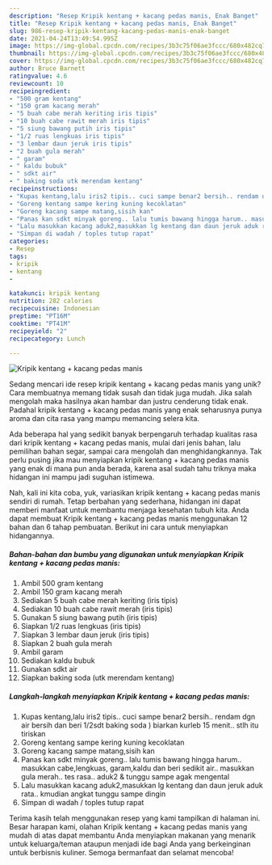```yaml
---
description: "Resep Kripik kentang + kacang pedas manis, Enak Banget"
title: "Resep Kripik kentang + kacang pedas manis, Enak Banget"
slug: 986-resep-kripik-kentang-kacang-pedas-manis-enak-banget
date: 2021-04-24T13:49:54.995Z
image: https://img-global.cpcdn.com/recipes/3b3c75f06ae3fccc/680x482cq70/kripik-kentang-kacang-pedas-manis-foto-resep-utama.jpg
thumbnail: https://img-global.cpcdn.com/recipes/3b3c75f06ae3fccc/680x482cq70/kripik-kentang-kacang-pedas-manis-foto-resep-utama.jpg
cover: https://img-global.cpcdn.com/recipes/3b3c75f06ae3fccc/680x482cq70/kripik-kentang-kacang-pedas-manis-foto-resep-utama.jpg
author: Bruce Barnett
ratingvalue: 4.6
reviewcount: 10
recipeingredient:
- "500 gram kentang"
- "150 gram kacang merah"
- "5 buah cabe merah keriting iris tipis"
- "10 buah cabe rawit merah iris tipis"
- "5 siung bawang putih iris tipis"
- "1/2 ruas lengkuas iris tipis"
- "3 lembar daun jeruk iris tipis"
- "2 buah gula merah"
- " garam"
- " kaldu bubuk"
- " sdkt air"
- " baking soda utk merendam kentang"
recipeinstructions:
- "Kupas kentang,lalu iris2 tipis.. cuci sampe benar2 bersih.. rendam dgn air bersih dan beri 1/2sdt baking soda ) biarkan kurleb 15 menit.. stlh itu tiriskan"
- "Goreng kentang sampe kering kuning kecoklatan"
- "Goreng kacang sampe matang,sisih kan"
- "Panas kan sdkt minyak goreng.. lalu tumis bawang hingga harum.. masukkan cabe,lengkuas, garam,kaldu dan beri sedikit air.. masukkan gula merah.. tes rasa.. aduk2 &amp; tunggu sampe agak mengental"
- "Lalu masukkan kacang aduk2,masukkan lg kentang dan daun jeruk aduk rata.. kmudian angkat tunggu sampe dingin"
- "Simpan di wadah / toples tutup rapat"
categories:
- Resep
tags:
- kripik
- kentang
- 

katakunci: kripik kentang  
nutrition: 282 calories
recipecuisine: Indonesian
preptime: "PT16M"
cooktime: "PT41M"
recipeyield: "2"
recipecategory: Lunch

---
```



![Kripik kentang + kacang pedas manis](https://img-global.cpcdn.com/recipes/3b3c75f06ae3fccc/680x482cq70/kripik-kentang-kacang-pedas-manis-foto-resep-utama.jpg)

Sedang mencari ide resep kripik kentang + kacang pedas manis yang unik? Cara membuatnya memang tidak susah dan tidak juga mudah. Jika salah mengolah maka hasilnya akan hambar dan justru cenderung tidak enak. Padahal kripik kentang + kacang pedas manis yang enak seharusnya punya aroma dan cita rasa yang mampu memancing selera kita.

Ada beberapa hal yang sedikit banyak berpengaruh terhadap kualitas rasa dari kripik kentang + kacang pedas manis, mulai dari jenis bahan, lalu pemilihan bahan segar, sampai cara mengolah dan menghidangkannya. Tak perlu pusing jika mau menyiapkan kripik kentang + kacang pedas manis yang enak di mana pun anda berada, karena asal sudah tahu triknya maka hidangan ini mampu jadi suguhan istimewa.




Nah, kali ini kita coba, yuk, variasikan kripik kentang + kacang pedas manis sendiri di rumah. Tetap berbahan yang sederhana, hidangan ini dapat memberi manfaat untuk membantu menjaga kesehatan tubuh kita. Anda dapat membuat Kripik kentang + kacang pedas manis menggunakan 12 bahan dan 6 tahap pembuatan. Berikut ini cara untuk menyiapkan hidangannya.

<!--inarticleads1-->

##### Bahan-bahan dan bumbu yang digunakan untuk menyiapkan Kripik kentang + kacang pedas manis:

1. Ambil 500 gram kentang
1. Ambil 150 gram kacang merah
1. Sediakan 5 buah cabe merah keriting (iris tipis)
1. Sediakan 10 buah cabe rawit merah (iris tipis)
1. Gunakan 5 siung bawang putih (iris tipis)
1. Siapkan 1/2 ruas lengkuas (iris tipis)
1. Siapkan 3 lembar daun jeruk (iris tipis)
1. Siapkan 2 buah gula merah
1. Ambil  garam
1. Sediakan  kaldu bubuk
1. Gunakan  sdkt air
1. Siapkan  baking soda (utk merendam kentang)




<!--inarticleads2-->

##### Langkah-langkah menyiapkan Kripik kentang + kacang pedas manis:

1. Kupas kentang,lalu iris2 tipis.. cuci sampe benar2 bersih.. rendam dgn air bersih dan beri 1/2sdt baking soda ) biarkan kurleb 15 menit.. stlh itu tiriskan
1. Goreng kentang sampe kering kuning kecoklatan
1. Goreng kacang sampe matang,sisih kan
1. Panas kan sdkt minyak goreng.. lalu tumis bawang hingga harum.. masukkan cabe,lengkuas, garam,kaldu dan beri sedikit air.. masukkan gula merah.. tes rasa.. aduk2 &amp; tunggu sampe agak mengental
1. Lalu masukkan kacang aduk2,masukkan lg kentang dan daun jeruk aduk rata.. kmudian angkat tunggu sampe dingin
1. Simpan di wadah / toples tutup rapat




Terima kasih telah menggunakan resep yang kami tampilkan di halaman ini. Besar harapan kami, olahan Kripik kentang + kacang pedas manis yang mudah di atas dapat membantu Anda menyiapkan makanan yang menarik untuk keluarga/teman ataupun menjadi ide bagi Anda yang berkeinginan untuk berbisnis kuliner. Semoga bermanfaat dan selamat mencoba!
